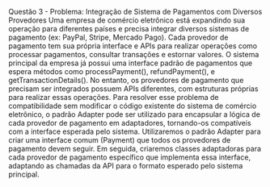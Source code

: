 Questão 3 - Problema: Integração de Sistema de Pagamentos com Diversos Provedores
Uma empresa de comércio eletrônico está expandindo sua operação para diferentes países e precisa integrar diversos sistemas de pagamento (ex: PayPal, Stripe, Mercado Pago).
Cada provedor de pagamento tem sua própria interface e APIs para realizar operações como processar pagamentos, consultar transações e estornar valores.
O sistema principal da empresa já possui uma interface padrão de pagamentos que espera métodos como processPayment(), refundPayment(), e getTransactionDetails().
No entanto, os provedores de pagamento que precisam ser integrados possuem APIs diferentes, com estruturas próprias para realizar essas operações.
Para resolver esse problema de compatibilidade sem modificar o código existente do sistema de comércio eletrônico, o padrão Adapter pode ser utilizado para encapsular a
lógica de cada provedor de pagamento em adaptadores, tornando-os compatíveis com a interface esperada pelo sistema.
Utilizaremos o padrão Adapter para criar uma interface comum (Payment) que todos os provedores de pagamento devem seguir.
Em seguida, criaremos classes adaptadoras para cada provedor de pagamento específico que implementa essa interface, adaptando as chamadas da API para o formato esperado pelo
sistema principal.
